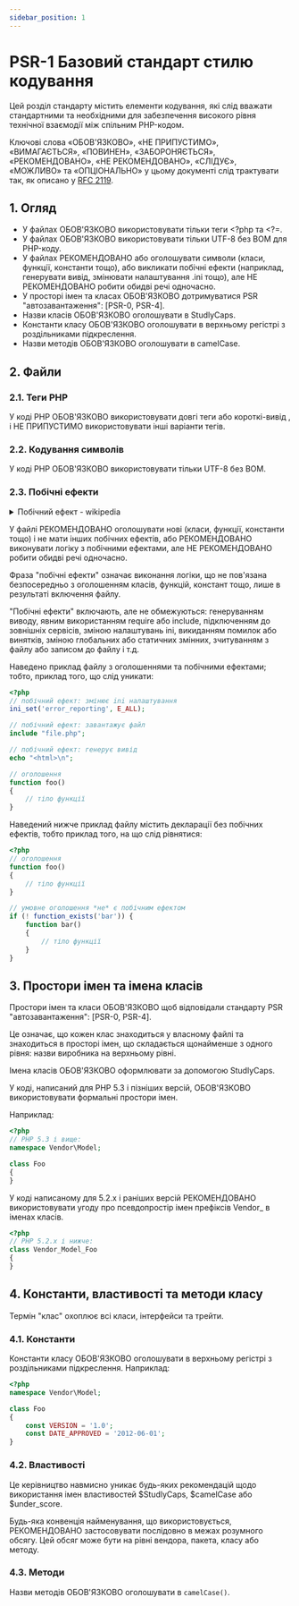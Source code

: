 ```yaml
---
sidebar_position: 1
---
```


# PSR-1 Базовий стандарт стилю кодування

Цей розділ стандарту містить елементи кодування, які слід вважати стандартними та необхідними для забезпечення 
високого рівня технічної взаємодії між спільним PHP-кодом.

Ключові слова
«ОБОВ'ЯЗКОВО», «НЕ ПРИПУСТИМО», 
«ВИМАГАЄТЬСЯ», 
«ПОВИНЕН», «ЗАБОРОНЯЄТЬСЯ», 
«РЕКОМЕНДОВАНО», «НЕ РЕКОМЕНДОВАНО», 
«СЛІДУЄ», «МОЖЛИВО» та «ОПЦІОНАЛЬНО»
у цьому документі слід трактувати так, як описано у [RFC 2119](http://www.ietf.org/rfc/rfc2119.txt).

##  1. Огляд

* У файлах ОБОВ'ЯЗКОВО використовувати тільки теги <?php та <?=.
* У файлах ОБОВ'ЯЗКОВО використовувати тільки UTF-8 без BOM для PHP-коду.
* У файлах РЕКОМЕНДОВАНО або оголошувати символи (класи, функції, константи тощо), або викликати побічні ефекти 
(наприклад, генерувати вивід, змінювати налаштування .ini тощо), але НЕ РЕКОМЕНДОВАНО робити обидві речі одночасно.
* У просторі імен та класах ОБОВ'ЯЗКОВО дотримуватися PSR "автозавантаження": [PSR-0, PSR-4].
* Назви класів ОБОВ'ЯЗКОВО оголошувати в StudlyCaps.
* Константи класу ОБОВ'ЯЗКОВО оголошувати в верхньому регістрі з роздільниками підкреслення.
* Назви методів ОБОВ'ЯЗКОВО оголошувати в camelCase.
  
## 2. Файли

### 2.1. Теги PHP

У коді PHP ОБОВ'ЯЗКОВО використовувати довгі теги <?php ?> або короткі-вивід <?= ?>, 
і НЕ ПРИПУСТИМО використовувати інші варіанти тегів.

### 2.2. Кодування символів

У коді PHP ОБОВ'ЯЗКОВО використовувати тільки UTF-8 без BOM.

### 2.3. Побічні ефекти

<details>
  <summary>Побічний ефект - wikipedia</summary>
  <div>
    <a href="https://uk.wikipedia.org/wiki/Побічний_ефект_(програмування)">Побічний ефект - wikipedia</a>
    <br/>
    <p>
      Функція або вираз має побічний ефект, якщо, на додаток до повернення значення, вони змінюють якийсь стан 
      програми або проводять видиму взаємодію з викликальною функцією або зовнішнім світом. Наприклад, функція може 
      змінювати глобальну або статичну змінну, змінювати один зі своїх аргументів, спричиняти виняткову ситуацію, 
      виводити дані на пристрій виведення або у файл, читати дані або викликати інші функції з побічними ефектами. 
      За наявності побічних ефектів, поведінка програми залежить від історії; тобто порядок обчислень має значення. 
      Розуміння програми з побічними ефектами вимагає знання про контекст та історію; навіть при наявності цих знань 
      важко добрати перебіг програми, а також зневадити її.
    </p>
    <p>
      Побічні ефекти — найзвичніший спосіб взаємодії з зовнішнім світом (людьми, файловою системою, іншими комп'ютерами 
      в мережі). Ступінь використання побічних ефектів залежить від парадигми програмування. Імперативне програмування 
      відоме частим використанням побічних ефектів. У функціональному програмуванні побічні ефекти використовують зрідка. 
      Функціональні мови такі як Standard ML або Scheme не забороняють побічні ефекти, але зазвичай програмісти уникають їх.
      Функціональна мова Haskell обмежує побічні ефекти через статичну систему типізації; вона використовує концепцію монад.
    </p>
    <p>
      Розробники користуючись мовою асемблера мають зважати на приховані побічні ефекти — інструкції, які змінюють 
      частину стану процесора без зазначення цього в своїх назвах. Класичний приклад прихованого побічного ефекту — 
      арифметична інструкція, яка явно змінює регістр (явний ефект (англ. overt effect)) і неявно змінює коди умов 
      (прихований побічний ефект). Наприклад, прапорці, що вказують на те, що в результаті отримано нуль або переповнення. 
      Один з недоліків набору інструкцій з багатьма побічними ефектами полягає в можливості впливу на одну частинку стану, 
      наприклад коди умов, тоді коли вимога оновлювати ці стани послідовно може стати вузьким місцем швидкодії. 
      Проблема постає особливо гостро на процесорах розроблених з конвеєром команд (з 1990) або з позачерговим виконанням. 
      Такі процесори можуть потребувати додаткову схему для перевірки на побічні ефекти і зупиняти конвеєр, 
      якщо наступна інструкція залежить від наслідків цих ефектів.
    </p>
  </div>
</details>

У файлі РЕКОМЕНДОВАНО оголошувати нові (класи, функції, константи тощо) і не мати інших побічних ефектів, 
або РЕКОМЕНДОВАНО виконувати логіку з побічними ефектами, але НЕ РЕКОМЕНДОВАНО робити обидві речі одночасно.

Фраза "побічні ефекти" означає виконання логіки, що не пов'язана безпосередньо з оголошенням класів, функцій, 
констант тощо, лише в результаті включення файлу.

"Побічні ефекти" включають, але не обмежуються: генеруванням виводу, явним використанням require або include, 
підключенням до зовнішніх сервісів, зміною налаштувань ini, викиданням помилок або винятків, зміною глобальних 
або статичних змінних, зчитуванням з файлу або записом до файлу і т.д.

Наведено приклад файлу з оголошеннями та побічними ефектами; тобто, приклад того, що слід уникати:

```php
<?php
// побічний ефект: змінює ini налаштування
ini_set('error_reporting', E_ALL);

// побічний ефект: завантажує файл
include "file.php";

// побічний ефект: генерує вивід
echo "<html>\n";

// оголошення
function foo()
{
    // тіло функції
}
```

Наведений нижче приклад файлу містить декларації без побічних ефектів, тобто приклад того, на що слід рівнятися:

```php
<?php
// оголошення
function foo()
{
    // тіло функції
}

// умовне оголошення *не* є побічним ефектом
if (! function_exists('bar')) {
    function bar()
    {
        // тіло функції
    }
}
```

## 3. Простори імен та імена класів

Простори імен та класи ОБОВ'ЯЗКОВО щоб відповідали стандарту PSR "автозавантаження": [PSR-0, PSR-4].

Це означає, що кожен клас знаходиться у власному файлі та знаходиться в просторі імен, що складається 
щонайменше з одного рівня: назви виробника на верхньому рівні.

Імена класів ОБОВ'ЯЗКОВО оформлювати за допомогою StudlyCaps.

У коді, написаний для PHP 5.3 і пізніших версій, ОБОВ'ЯЗКОВО використовувати формальні простори імен.

Наприклад:

```php
<?php
// PHP 5.3 і вище:
namespace Vendor\Model;

class Foo
{
}
```

У коді написаному для 5.2.x і раніших версій РЕКОМЕНДОВАНО використовувати угоду про псевдопростір імен префіксів 
Vendor_ в іменах класів.

```php
<?php
// PHP 5.2.x і нижче:
class Vendor_Model_Foo
{
}
```

## 4. Константи, властивості та методи класу

Термін "клас" охоплює всі класи, інтерфейси та трейти.

### 4.1. Константи

Константи класу ОБОВ'ЯЗКОВО оголошувати в верхньому регістрі з роздільниками підкреслення. Наприклад:

```php
<?php
namespace Vendor\Model;

class Foo
{
    const VERSION = '1.0';
    const DATE_APPROVED = '2012-06-01';
}
```

### 4.2. Властивості

Це керівництво навмисно уникає будь-яких рекомендацій щодо використання імен 
властивостей $StudlyCaps, $camelCase або $under_score.

Будь-яка конвенція найменування, що використовується, РЕКОМЕНДОВАНО застосовувати послідовно в межах розумного обсягу. 
Цей обсяг може бути на рівні вендора, пакета, класу або методу.

### 4.3. Методи

Назви методів ОБОВ'ЯЗКОВО оголошувати в `camelCase()`.